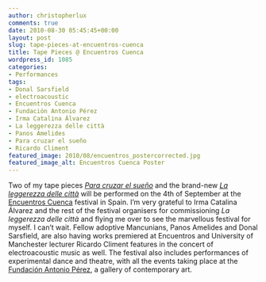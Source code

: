 ```yaml
---
author: christopherlux
comments: true
date: 2010-08-30 05:45:45+00:00
layout: post
slug: tape-pieces-at-encuentros-cuenca
title: Tape Pieces @ Encuentros Cuenca
wordpress_id: 1085
categories:
- Performances
tags:
- Donal Sarsfield
- electroacoustic
- Encuentros Cuenca
- Fundación Antonio Pérez
- Irma Catalina Álvarez
- La leggerezza delle città
- Panos Amelides
- Para cruzar el sueño
- Ricardo Climent
featured_image: 2010/08/encuentros_postercorrected.jpg
featured_image_alt: Encuentros Cuenca Poster
---
```


Two of my tape pieces [_Para cruzar el sueño_](http://www.chrisswithinbank.net/2010/02/para-cruzar-el-sueno-2/) and the brand-new [_La leggerezza delle città_](http://www.chrisswithinbank.net/2010/08/la-leggerezza-delle-citta/) will be performed on the 4th of September at the [Encuentros Cuenca](http://www.encuentroscuenca.com/2010/) festival in Spain. I’m very grateful to Irma Catalina Álvarez and the rest of the festival organisers for commissioning _La leggerezza delle città_ and flying me over to see the marvellous festival for myself. I can’t wait. Fellow adoptive Mancunians, Panos Amelides and Donal Sarsfield, are also having works premiered at Encuentros and University of Manchester lecturer Ricardo Climent features in the concert of electroacoustic music as well. The festival also includes performances of experimental dance and theatre, with all the events taking place at the [Fundación Antonio Pérez](http://www.dipucuenca.es/cultura/artesplasticas/FAP/framesetFAP.htm), a gallery of contemporary art.
